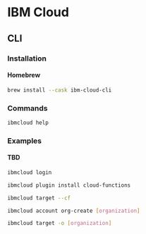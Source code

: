 # IBM Cloud

## CLI

### Installation

#### Homebrew

```sh
brew install --cask ibm-cloud-cli
```

### Commands

```sh
ibmcloud help
```

### Examples

#### TBD

```sh
ibmcloud login

ibmcloud plugin install cloud-functions

ibmcloud target --cf

ibmcloud account org-create [organization]

ibmcloud target -o [organization]
```
